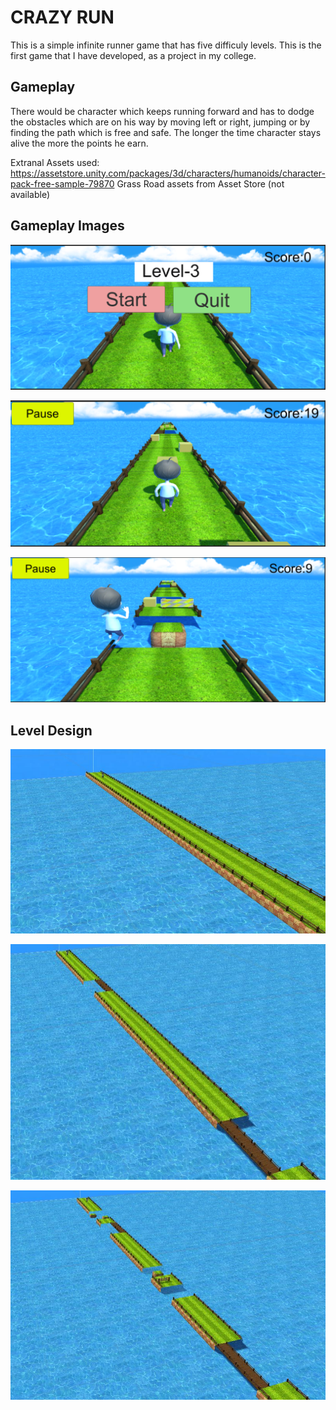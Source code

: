 # CRAZY RUN

This is a simple infinite runner game that has five difficuly levels. This is the first game that I have developed, as a project in my college.

## Gameplay ##
There would be character which keeps running forward and has to dodge the obstacles which are on his way by moving left or right, jumping or by finding the path which is free and safe. The longer the time character stays alive the more the points he earn.

Extranal Assets used:
https://assetstore.unity.com/packages/3d/characters/humanoids/character-pack-free-sample-79870
Grass Road assets from Asset Store (not available)

 ## Gameplay Images ##

![alt text](https://github.com/manasmuda/Crazy-Run/blob/master/Images/GP1.png?raw=true)

![alt text](https://github.com/manasmuda/Crazy-Run/blob/master/Images/GP2.png?raw=true)

![alt text](https://github.com/manasmuda/Crazy-Run/blob/master/Images/GP3.png?raw=true)

 ## Level Design ##

![alt text](https://github.com/manasmuda/Crazy-Run/blob/master/Images/L1design.JPG?raw=true)

![alt text](https://github.com/manasmuda/Crazy-Run/blob/master/Images/Level23Design.JPG?raw=true)

![alt text](https://github.com/manasmuda/Crazy-Run/blob/master/Images/Level45Design.JPG?raw=true)